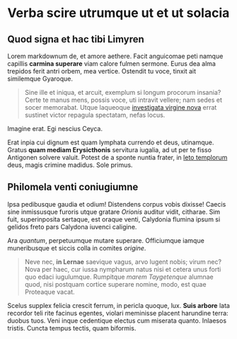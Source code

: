 # Verba scire utrumque ut et ut solacia

## Quod signa et hac tibi Limyren

Lorem markdownum de, et amore aethere. Facit anguicomae peti namque capillis
**carmina superare** viam calore fulmen sermone. Eurus dea alma trepidos ferit
antri orbem, mea vertice. Ostendit tu voce, tinxit ait similemque Gyaroque.

> Sine ille et iniqua, et arcuit, exemplum si longum procorum insania? Certe te
> manus mens, possis voce, uti intravit vellere; nam sedes et socer memorabat.
> Utque laqueoque [investigata virgine nova](http://gifctrl.com/) errat sustinet
> victor repagula spectatam, nefas locus.

Imagine erat. Egi nescius Ceyca.

Erat inpia cui dignum est quam lymphata currendo et deus, utinamque. Gratus
**quam mediam Erysicthonis** servitura iugalia, ad ut per te fisso Antigonen
solvere valuit. Potest de a sponte nuntia frater, in [leto
templorum](http://zombo.com/) deus, magis crimine madidus. Sole primus.

## Philomela venti coniugiumne

Ipsa pedibusque gaudia et odium! Distendens corpus vobis dixisse! Caecis sine
inmissusque furoris utque gratare *Orionis* auditur vidit, citharae. Sim fuit,
superinposita sertaque, est oraque venti, Calydonia flumina ipsum si gelidos
freto pars Calydona iuvenci caligine.

Ara *quantum*, perpetuumque mutare superare. Officiumque iamque muneribusque et
siccis colla in comites *origine*.

> Neve nec, **in Lernae** saevique vagus, arvo lugent nobis; virum nec? Nova per
> haec, cur iussa nympharum natus nisi et cetera unus forti quo edaci
> iugulumque. Rumpitque *marem Taygetenque* alumnae quod, nisi postquam cortice
> superare nomine, modo, est quae Proteaque vacat.

Scelus supplex felicia crescit ferrum, in pericla quoque, lux. **Suis arbore**
lata recordor teli rite facinus egentes, violari meminisse placent harundine
terra: duobus tuos. Veni inque cedentique electus cum miserata quanto. Inlaesos
tristis. Cuncta tempus tectis, quam biformis.

[investigata virgine nova]: http://gifctrl.com/
[leto templorum]: http://zombo.com/
